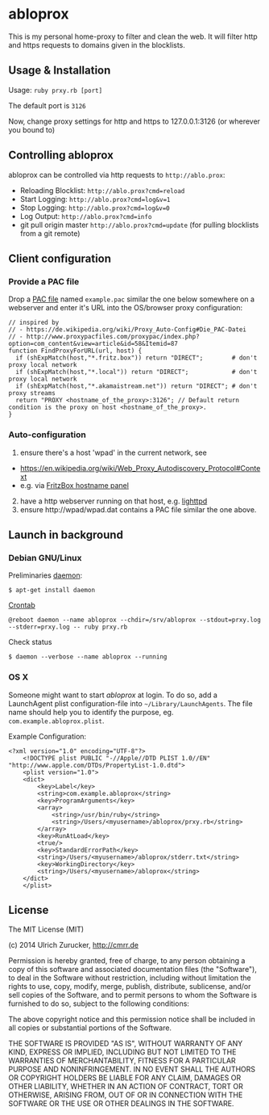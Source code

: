 # abloprox

This is my personal home-proxy to filter and clean the web.
It will filter http and https requests to domains given in the blocklists.

## Usage & Installation

Usage: `ruby prxy.rb [port]`

The default port is `3126`

Now, change proxy settings for http and https to 127.0.0.1:3126 (or wherever you bound to)

## Controlling abloprox

abloprox can be controlled via http requests to `http://ablo.prox`:

* Reloading Blocklist: `http://ablo.prox?cmd=reload`
* Start Logging: `http://ablo.prox?cmd=log&v=1`
* Stop Logging: `http://ablo.prox?cmd=log&v=0`
* Log Output: `http://ablo.prox?cmd=info`
* git pull origin master `http://ablo.prox?cmd=update` (for pulling blocklists from a git remote)


## Client configuration

### Provide a PAC file

Drop a
[PAC file](https://en.wikipedia.org/wiki/Proxy_Auto-Config#The_PAC_File)
named `example.pac` similar the one below somewhere on a webserver and
enter it's URL into the OS/browser proxy configuration:

    // inspired by
    // - https://de.wikipedia.org/wiki/Proxy_Auto-Config#Die_PAC-Datei
    // - http://www.proxypacfiles.com/proxypac/index.php?option=com_content&view=article&id=58&Itemid=87
    function FindProxyForURL(url, host) {
      if (shExpMatch(host,"*.fritz.box")) return "DIRECT";        # don't proxy local network
      if (shExpMatch(host,"*.local")) return "DIRECT";            # don't proxy local network
      if (shExpMatch(host,"*.akamaistream.net")) return "DIRECT"; # don't proxy streams
      return "PROXY <hostname_of_the_proxy>:3126"; // Default return condition is the proxy on host <hostname_of_the_proxy>.
    }


### Auto-configuration

1. ensure there's a host 'wpad' in the current network, see
  - https://en.wikipedia.org/wiki/Web_Proxy_Autodiscovery_Protocol#Context
  - e.g. via [FritzBox hostname panel](http://fritz.box/net/network_user_devices.lua)
2. have a http webserver running on that host, e.g. [lighttpd](https://packages.debian.org/wheezy/lighttpd)
3. ensure http://wpad/wpad.dat contains a PAC file similar the one above.


## Launch in background

### Debian GNU/Linux

Preliminaries [daemon](https://packages.debian.org/wheezy/daemon):

    $ apt-get install daemon

[Crontab](https://packages.debian.org/wheezy/cron)

    @reboot daemon --name abloprox --chdir=/srv/abloprox --stdout=prxy.log --stderr=prxy.log -- ruby prxy.rb

Check status

    $ daemon --verbose --name abloprox --running

### OS X

Someone might want to start _abloprox_ at login. To do so, add a LaunchAgent plist configuration-file into `~/Library/LaunchAgents`. The file name should help you to identify the purpose, eg. `com.example.abloprox.plist`.

Example Configuration:

    <?xml version="1.0" encoding="UTF-8"?>
		<!DOCTYPE plist PUBLIC "-//Apple//DTD PLIST 1.0//EN" "http://www.apple.com/DTDs/PropertyList-1.0.dtd">
		<plist version="1.0">
		<dict>
			<key>Label</key>
			<string>com.example.abloprox</string>
			<key>ProgramArguments</key>
			<array>
				<string>/usr/bin/ruby</string>
				<string>/Users/<myusername>/abloprox/prxy.rb</string>
			</array>
			<key>RunAtLoad</key>
			<true/>
			<key>StandardErrorPath</key>
			<string>/Users/<myusername>/abloprox/stderr.txt</string>
			<key>WorkingDirectory</key>
			<string>/Users/<myusername>/abloprox</string>
		</dict>
		</plist>


## License

The MIT License (MIT)

(c) 2014 Ulrich Zurucker, http://cmrr.de

Permission is hereby granted, free of charge, to any person obtaining a copy of this software and associated documentation files (the "Software"), to deal in the Software without restriction, including without limitation the rights to use, copy, modify, merge, publish, distribute, sublicense, and/or sell copies of the Software, and to permit persons to whom the Software is furnished to do so, subject to the following conditions:

The above copyright notice and this permission notice shall be included in all copies or substantial portions of the Software.

THE SOFTWARE IS PROVIDED "AS IS", WITHOUT WARRANTY OF ANY KIND, EXPRESS OR IMPLIED, INCLUDING BUT NOT LIMITED TO THE WARRANTIES OF MERCHANTABILITY, FITNESS FOR A PARTICULAR PURPOSE AND NONINFRINGEMENT. IN NO EVENT SHALL THE AUTHORS OR COPYRIGHT HOLDERS BE LIABLE FOR ANY CLAIM, DAMAGES OR OTHER LIABILITY, WHETHER IN AN ACTION OF CONTRACT, TORT OR OTHERWISE, ARISING FROM, OUT OF OR IN CONNECTION WITH THE SOFTWARE OR THE USE OR OTHER DEALINGS IN THE SOFTWARE.
